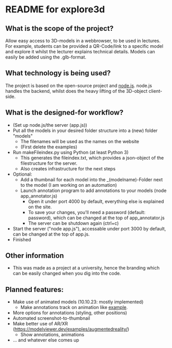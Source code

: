 # README for explore3d

## What is the scope of the project?
Allow easy access to 3D-models in a webbrowser, to be used in lectures. For example, students can be provided a QR-Code/link to a specific model and explore it whilst the lecturer explains technical details.
Models can easily be added using the .glb-format. 

## What technology is being used?
The project is based on the open-source project [<model-viewer>](https://modelviewer.dev/) and [node.js](nodejs.org). node.js handles the backend, whilst <model-viewer> does the heavy lifting of the 3D-object client-side.

## What is the designed-for workflow?
- (Set up node.js/the server (app.js))
- Put all the models in your desired folder structure into a (new) folder "models"
	- The filenames will be used as the names on the website
	- (First delete the examples)
- Run makeFileindex.py using Python (at least Python 3)
	- This generates the fileindex.txt, which provides a json-object of the filestructure for the server.
  	- Also creates infrastructure for the next steps
- Optional:
	- Add a thumbnail for each model into the _(modelname)-Folder next to the model (I am working on an automation)
	- Launch annotation program to add annotations to your models (node app_annotator.js)
		- Open it under port 4000 by default, everything else is explained on the site.
  		- To save your changes, you'll need a password (default: password), which can be changed at the top of app_annotator.js
		- The server can be shutdown again (ctrl+c)
- Start the server ("node app.js"), accessable under port 3000 by default, can be changed at the top of app.js.
- Finished

## Other information
- This was made as a project at a university, hence the branding which can be easily changed when you dig into the code.

## Planned features:
- Make use of animated models (10.10.23: mostly implemented)
	- Make annotations track on animation like [example](https://modelviewer.dev/examples/annotations/index.html#animatedHotspots).
- More options for annotations (styling, other positions)
- Automated screenshot-to-thumbnail
- Make better use of AR/XR (https://modelviewer.dev/examples/augmentedreality/)
	- Show annotations, animations
 - ... and whatever else comes up
